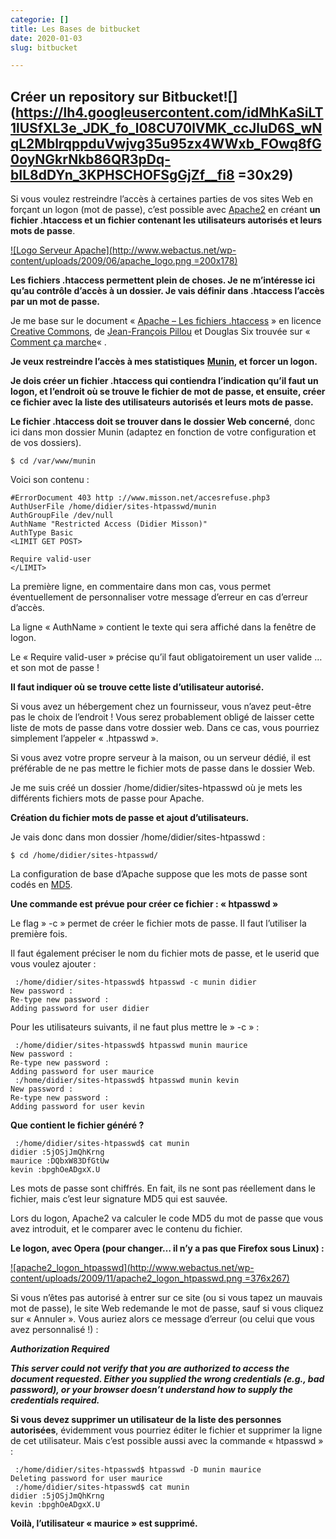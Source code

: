 ```yaml
---
categorie: []
title: Les Bases de bitbucket
date: 2020-01-03
slug: bitbucket

---
```

## **Créer un repository sur Bitbucket**![](https://lh4.googleusercontent.com/idMhKaSiLT1lUSfXL3e_JDK_fo_l08CU70lVMK_ccJluD6S_wNqL2MblrqppduVwjvg35u95zx4WWxb_FOwq8fG0oyNGkrNkb86QR3pDq-bIL8dDYn_3KPHSCHOFSgGjZf__fi8 =30x29)

Si vous voulez restreindre l’accès à certaines parties de vos sites Web en forçant un logon (mot de passe), c’est possible avec [Apache2](http://fr.wikipedia.org/wiki/Apache_HTTP_Server) en créant **un fichier .htaccess et un fichier contenant les utilisateurs autorisés et leurs mots de passe**.

[![Logo Serveur Apache](http://www.webactus.net/wp-content/uploads/2009/06/apache_logo.png =200x178)](http://www.webactus.net/wp-content/uploads/2009/06/apache_logo.png)

**Les fichiers .htaccess permettent plein de choses. Je ne m’intéresse ici qu’au contrôle d’accès à un dossier. Je vais définir dans .htaccess l’accès par un mot de passe.**

Je me base sur le document « [Apache – Les fichiers .htaccess](http://www.commentcamarche.net/contents/apache/apacht.php3) » en licence [Creative Commons](http://www.commentcamarche.net/contents/ccmguide/ccmlicence.php3), de [Jean-François Pillou](https://www.webactus.net/webmarketing/2967-apache2-mot-de-passe-avec-htaccess/webmaster@commentcamarche.net) et Douglas Six trouvée sur « [Comment ça marche](http://www.commentcamarche.net/)« .

**Je veux restreindre l’accès à mes statistiques** [**Munin**](http://fr.wikipedia.org/wiki/Munin_%28Surveillance_syst%C3%A8me_et_r%C3%A9seau%29)**, et forcer un logon.**

**Je dois créer un fichier .htaccess qui contiendra l’indication qu’il faut un logon, et l’endroit où se trouve le fichier de mot de passe, et ensuite, créer ce fichier avec la liste des utilisateurs autorisés et leurs mots de passe.**

**Le fichier .htaccess doit se trouver dans le dossier Web concerné**, donc ici dans mon dossier Munin (adaptez en fonction de votre configuration et de vos dossiers).

    $ cd /var/www/munin

Voici son contenu :

    #ErrorDocument 403 http ://www.misson.net/accesrefuse.php3
    AuthUserFile /home/didier/sites-htpasswd/munin
    AuthGroupFile /dev/null
    AuthName "Restricted Access (Didier Misson)"
    AuthType Basic
    <LIMIT GET POST>
    
    Require valid-user
    </LIMIT>

La première ligne, en commentaire dans mon cas, vous permet éventuellement de personnaliser votre message d’erreur en cas d’erreur d’accès.

La ligne « AuthName » contient le texte qui sera affiché dans la fenêtre de logon.

Le « Require valid-user » précise qu’il faut obligatoirement un user valide … et son mot de passe !

**Il faut indiquer où se trouve cette liste d’utilisateur autorisé.**

Si vous avez un hébergement chez un fournisseur, vous n’avez peut-être pas le choix de l’endroit ! Vous serez probablement obligé de laisser cette liste de mots de passe dans votre dossier web. Dans ce cas, vous pourriez simplement l’appeler « .htpasswd ».

Si vous avez votre propre serveur à la maison, ou un serveur dédié, il est préférable de ne pas mettre le fichier mots de passe dans le dossier Web.

Je me suis créé un dossier /home/didier/sites-htpasswd où je mets les différents fichiers mots de passe pour Apache.

**Création du fichier mots de passe et ajout d’utilisateurs.**

Je vais donc dans mon dossier /home/didier/sites-htpasswd :

    $ cd /home/didier/sites-htpasswd/

La configuration de base d’Apache suppose que les mots de passe sont codés en [MD5](http://fr.wikipedia.org/wiki/Md5).

**Une commande est prévue pour créer ce fichier : « htpasswd »**

Le flag » -c » permet de créer le fichier mots de passe. Il faut l’utiliser la première fois.

Il faut également préciser le nom du fichier mots de passe, et le userid que vous voulez ajouter :

     :/home/didier/sites-htpasswd$ htpasswd -c munin didier
    New password :
    Re-type new password :
    Adding password for user didier

Pour les utilisateurs suivants, il ne faut plus mettre le » -c » :

     :/home/didier/sites-htpasswd$ htpasswd munin maurice
    New password :
    Re-type new password :
    Adding password for user maurice
     :/home/didier/sites-htpasswd$ htpasswd munin kevin
    New password :
    Re-type new password :
    Adding password for user kevin

**Que contient le fichier généré ?**

     :/home/didier/sites-htpasswd$ cat munin
    didier :5jOSjJmQhKrng
    maurice :DQbxW83DfGtUw
    kevin :bpghOeADgxX.U

Les mots de passe sont chiffrés. En fait, ils ne sont pas réellement dans le fichier, mais c’est leur signature MD5 qui est sauvée.

Lors du logon, Apache2 va calculer le code MD5 du mot de passe que vous avez introduit, et le comparer avec le contenu du fichier.

**Le logon, avec Opera (pour changer… il n’y a pas que Firefox sous Linux) :**

[![apache2_logon_htpasswd](http://www.webactus.net/wp-content/uploads/2009/11/apache2_logon_htpasswd.png =376x267)](http://www.webactus.net/wp-content/uploads/2009/11/apache2_logon_htpasswd.png)

Si vous n’êtes pas autorisé à entrer sur ce site (ou si vous tapez un mauvais mot de passe), le site Web redemande le mot de passe, sauf si vous cliquez sur « Annuler ». Vous auriez alors ce message d’erreur (ou celui que vous avez personnalisé !) :

**_Authorization Required_**

**_This server could not verify that you are authorized to access the document requested. Either you supplied the wrong credentials (e.g., bad password), or your browser doesn’t understand how to supply the credentials required._**

**Si vous devez supprimer un utilisateur de la liste des personnes autorisées**, évidemment vous pourriez éditer le fichier et supprimer la ligne de cet utilisateur. Mais c’est possible aussi avec la commande « htpasswd » :

     :/home/didier/sites-htpasswd$ htpasswd -D munin maurice
    Deleting password for user maurice
     :/home/didier/sites-htpasswd$ cat munin
    didier :5jOSjJmQhKrng
    kevin :bpghOeADgxX.U

**Voilà, l’utilisateur « maurice » est supprimé.**